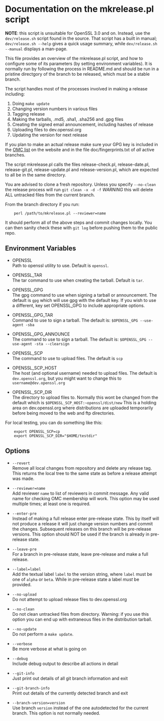 # Documentation on the mkrelease.pl script

**NOTE**: this script is unsuitable for OpenSSL 3.0 and on.  Instead, use
the `dev/release.sh` script found in the source.  That script has a built
in manual; `dev/release.sh --help` gives a quick usage summary, while
`dev/release.sh --manual` displays a man-page.

This file provides an overview of the mkrelease.pl script, and how to
configure some of its parameters (by setting environment variables).
It is normally run by following the process in README.md and should be
run in a pristine directgory of the branch to be released, which must
be a stable branch.

The script handles most of the processes involved in making a release
including:

1. Doing `make update`
2. Changing version numbers in various files
3. Tagging release
4. Making the tarballs, .md5, .sha1, .sha256 and .gpg files
5. Creating the signed email announcement, including hashes of release
6. Uploading files to dev.openssl.org
7. Updating the version for next release

If you plan to make an actual release make sure your GPG key is included
in the [OMC list](https://www.openssl.org/community/omc.html) on the website
and in the file doc/fingerprints.txt of *all* active branches.

The script mkrelease.pl calls the files release-check.pl, release-date.pl,
release-git.pl, release-update.pl and release-version.pl, which are expected
to all be in the same directory.

You are advised to clone a fresh repository. Unless you specify `--no-clean`
the release process will run `git clean -x -d -f`
*WARNING* this will delete ALL untracked files from the current branch.

From the branch directory if you run:

        perl /path/to/mkrelease.pl --reviewer=name

It should perform all of the above steps and commit changes locally. You can
then sanity check these with `git log` before pushing them to the public repo.

## Environment Variables

- OPENSSL<br>
  Path to openssl utility to use. Default is `openssl`.

- OPENSSL_TAR<br>
  The tar command to use when creating the tarball. Default is `tar`.

- OPENSSL_GPG<br>
  The gpg command to use when signing a tarball or announcement.
  The default is `gpg` which will use gpg with the default key.
  If you wish to use a different, key set OPENSSL_GPG to include
  appropriate options.

- OPENSSL_GPG_TAR<br>
  Command to use to sign a tarball.
  The default is: `$OPENSSL_GPG --use-agent -sba`

- OPENSSL_GPG_ANNOUNCE<br>
  The command to use to sign a tarball.
  The default is: `$OPENSSL_GPG --use-agent -sta --clearsign`

- OPENSSL_SCP<br>
  The command to use to upload files.
  The default is `scp`

- OPENSSL_SCP_HOST<br>
  The host (and optional username) needed to upload files.
  The default is `dev.openssl.org`, but you might want to change this to
  `username@dev.openssl.org`

- OPENSSL_SCP_DIR<br>
  The directory to upload files to.
  Normally this wont be changed from the default which is
  `$OPENSSL_SCP_HOST:~openssl/dist/new`
  This is a holding area on dev.openssl.org where distributions are uploaded
  temporarily before being moved to the web and ftp directories.

For local testing, you can do something like this:

        export OPENSSL_SCP=cp
        export OPENSSL_SCP_DIR="$HOME/testdir"

## Options

- `--revert`<br>
  Remove all local changes from repository and delete any release tag. This
  returns the local tree to the same state as before a release attempt was
  made.

- `--reviewer=name`<br>
  Add reviewer `name` to list of reviewers in commit message. Any valid
  name for checking OMC membership will work.
  This option may be used multiple times; at least one is required.

- `--enter-pre`<br>
  Instead of making a full release enter pre-release state. This by itself
  will not produce a release it will just change version numbers and commit
  the changes. Subsequent releases on this branch will be pre-release
  versions. This option should NOT be used if the branch is already in
  pre-release state.

- `--leave-pre`<br>
  For a branch in pre-release state, leave pre-release and make a full release.

- `--label=label`<br>
   Add the textual label `label` to the version string, where `label` must be
   one of `alpha` or `beta`. While in pre-release state a label *must* be
   provided.

- `--no-upload`<br>
  Do not attempt to upload release files to dev.openssl.org

- `--no-clean`<br>
  Do not clean untracked files from directory. Warning: if you use this option
  you can end up with extraneous files in the distribution tarball.

- `--no-update`<br>
  Do not perform a `make update`.

- `--verbose`<br>
  Be more verbose at what is going on

- `--debug`<br>
  Include debug output to describe all actions in detail

- `--git-info`<br>
  Just print out details of all git branch information and exit

- `--git-branch-info`<br>
  Print out details of the currently detected branch and exit

- `--branch-version=version`<br>
  Use branch `version` instead of the one autodetected for the current branch.
  This option is not normally needed.

